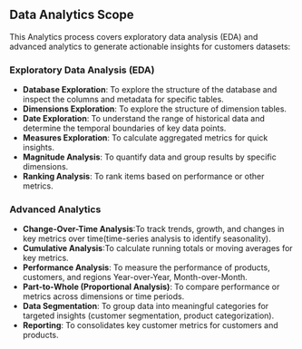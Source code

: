 ## Data Analytics Scope
This Analytics process covers exploratory data analysis (EDA) and advanced analytics to generate actionable insights for customers datasets:

### Exploratory Data Analysis (EDA)
- **Database Exploration**: To explore the structure of the database and inspect the columns and metadata for specific tables.
- **Dimensions Exploration**: To explore the structure of dimension tables.
- **Date Exploration**: To understand the range of historical data and determine the temporal boundaries of key data points.
- **Measures Exploration**: To calculate aggregated metrics for quick insights.
- **Magnitude Analysis**: To quantify data and group results by specific dimensions.
- **Ranking Analysis**: To rank items based on performance or other metrics.

### Advanced Analytics
- **Change-Over-Time Analysis**:To track trends, growth, and changes in key metrics over time(time-series analysis to identify seasonality).
- **Cumulative Analysis**:To calculate running totals or moving averages for key metrics.
- **Performance Analysis**: To measure the performance of products, customers, and regions Year-over-Year, Month-over-Month.
- **Part-to-Whole (Proportional Analysis)**: To compare performance or metrics across dimensions or time periods.
- **Data Segmentation**: To group data into meaningful categories for targeted insights (customer segmentation, product categorization).
- **Reporting**: To consolidates key customer metrics for customers and products.
